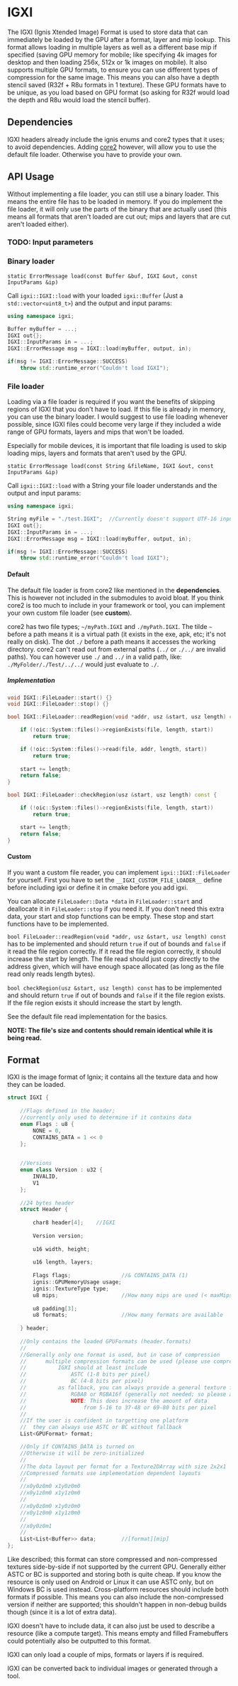 # IGXI
The IGXI (Ignis Xtended Image) Format is used to store data that can immediately be loaded by the GPU after a format, layer and mip lookup. 
This format allows loading in multiple layers as well as a different base mip if specified (saving GPU memory for mobile; like specifying 4k images for desktop and then loading 256x, 512x or 1k images on mobile).
It also supports multiple GPU formats, to ensure you can use different types of compression for the same image. This means you can also have a depth stencil saved (R32f + R8u formats in 1 texture). These GPU formats have to be unique, as you load based on GPU format (so asking for R32f would load the depth and R8u would load the stencil buffer).



## Dependencies
IGXI headers already include the ignis enums and core2 types that it uses; to avoid dependencies.
Adding [core2](https:://github.com/Nielsbishere/core2) however, will allow you to use the default file loader. Otherwise you have to provide your own.

## API Usage
Without implementing a file loader, you can still use a binary loader. This means the entire file has to be loaded in memory. If you do implement the file loader, it will only use the parts of the binary that are actually used (this means all formats that aren't loaded are cut out; mips and layers that are cut aren't loaded either).

### TODO: Input parameters

### Binary loader

`static ErrorMessage load(const Buffer &buf, IGXI &out, const InputParams &ip)`

Call `igxi::IGXI::load` with your loaded `igxi::Buffer` (Just a `std::vector<uint8_t>`) and the output and input params:

```cpp
using namespace igxi;

Buffer myBuffer = ...;
IGXI out{};
IGXI::InputParams in = ...;
IGXI::ErrorMessage msg = IGXI::load(myBuffer, output, in);

if(msg != IGXI::ErrorMessage::SUCCESS)
    throw std::runtime_error("Couldn't load IGXI");
```

### File loader

Loading via a file loader is required if you want the benefits of skipping regions of IGXI that you don't have to load. If this file is already in memory, you can use the binary loader. I would suggest to use file loading whenever possible, since IGXI files could become very large if they included a wide range of GPU formats, layers and mips that won't be loaded.

Especially for mobile devices, it is important that file loading is used to skip loading mips, layers and formats that aren't used by the GPU.



`static ErrorMessage load(const String &fileName, IGXI &out, const InputParams &ip)`

Call `igxi::IGXI::load` with a String your file loader understands and the output and input params:

```cpp
using namespace igxi;

String myFile = "./test.IGXI";	//Currently doesn't support UTF-16 input files
IGXI out{};
IGXI::InputParams in = ...;
IGXI::ErrorMessage msg = IGXI::load(myBuffer, output, in);

if(msg != IGXI::ErrorMessage::SUCCESS)
    throw std::runtime_error("Couldn't load IGXI");
```

#### Default

The default file loader is from core2 like mentioned in the **dependencies**. This is however not included in the submodules to avoid bloat. If you think core2 is too much to include in your framework or tool, you can implement your own custom file loader (see **custom**).

core2 has two file types; `~/myPath.IGXI` and `./myPath.IGXI`.  The tilde `~` before a path means it is a virtual path (it exists in the exe, apk, etc; it's not really on disk). The dot `./` before a path means it accesses the working directory. core2 can't read out from external paths (`../` or `./../` are invalid paths). You can however use `./` and `../` in a valid path, like: `./MyFolder/./Test/../../` would just evaluate to `./`.

##### Implementation

```cpp
void IGXI::FileLoader::start() {}
void IGXI::FileLoader::stop() {}

bool IGXI::FileLoader::readRegion(void *addr, usz &start, usz length) const {

	if (!oic::System::files()->regionExists(file, length, start))
		return true;

	if (!oic::System::files()->read(file, addr, length, start))
		return true;
				
	start += length;
	return false;
}

bool IGXI::FileLoader::checkRegion(usz &start, usz length) const {

	if (!oic::System::files()->regionExists(file, length, start))
		return true;

	start += length;
	return false;
}
```

#### Custom

If you want a custom file reader, you can implement `igxi::IGXI::FileLoader` for yourself. First you have to set the `__IGXI_CUSTOM_FILE_LOADER__` define before including igxi or define it in cmake before you add igxi.

You can allocate `FileLoader::Data *data` in `FileLoader::start` and deallocate it in `FileLoader::stop` if you need it.  If you don't need this extra data, your start and stop functions can be empty. These stop and start functions have to be implemented.

`bool FileLoader::readRegion(void *addr, usz &start, usz length) const` has to be implemented and should return `true` if out of bounds and `false` if it read the file region correctly. If it read the file region correctly, it should increase the start by length. The file read should just copy directly to the address given, which will have enough space allocated (as long as the file read only reads length bytes).

`bool checkRegion(usz &start, usz length) const` has to be implemented and should return `true` if out of bounds and `false` if it the file region exists. If the file region exists it should increase the start by length.

See the default file read implementation for the basics.

**NOTE: The file's size and contents should remain identical while it is being read.**

## Format
IGXI is the image format of Ignix; it contains all the texture data and how they can be loaded.

```cpp
struct IGXI {
    
    //Flags defined in the header;
    //currently only used to determine if it contains data
    enum Flags : u8 {
        NONE = 0,
      	CONTAINS_DATA = 1 << 0
    };
    

	//Versions
	enum class Version : u32 {
		INVALID,
		V1
	};
    
    //24 bytes header
    struct Header {
        
        char8 header[4];	//IGXI
        
        Version version;
        
        u16 width, height;
        
        u16 length, layers;
        
        Flags flags;				//& CONTAINS_DATA (1)
        ignis::GPUMemoryUsage usage;
        ignis::TextureType type;
        u8 mips;					//How many mips are used (< maxMips(w,h,l))
        
        u8 padding[3];
        u8 formats;					//How many formats are available
        
    } header;
    
    //Only contains the loaded GPUFormats (header.formats)
    //
	//Generally only one format is used, but in case of compression
	// 		multiple compression formats can be used (please use compression)
	//			IGXI should at least include
	//				ASTC (1-8 bits per pixel)
	//				BC (4-8 bits per pixel)
	//			as fallback, you can always provide a general texture format
	//				RGBA8 or RGBA16f (generally not needed; so please avoid it)
	//				NOTE: This does increase the amount of data
	//					from 5-16 to 37-48 or 69-80 bits per pixel
	//
	//If the user is confident in targetting one platform
	//	they can always use ASTC or BC without fallback
	List<GPUFormat> format;

	//Only if CONTAINS_DATA is turned on
	//Otherwise it will be zero-initialized
	//
	//The data layout per format for a Texture2DArray with size 2x2x1
	//Compressed formats use implementation dependent layouts
	//
	//x0y0z0m0 x1y0z0m0
	//x0y1z0m0 x1y1z0m0
	//
	//x0y0z0m0 x1y0z0m0
	//x0y1z0m0 x1y1z0m0
	//
	//x0y0z0m1
	//
	List<List<Buffer>> data;		//[format][mip]
};
```

Like described; this format can store compressed and non-compressed textures side-by-side if not supported by the current GPU. Generally either ASTC or BC is supported and storing both is quite cheap. If you know the resource is only used on Android or Linux it can use ASTC only, but on Windows BC is used instead. Cross-platform resources should include both formats if possible. This means you can also include the non-compressed version if neither are supported; this shouldn't happen in non-debug builds though (since it is a lot of extra data).

IGXI doesn't have to include data, it can also just be used to describe a resource (like a compute target). This means empty and filled Framebuffers could potentially also be outputted to this format.

IGXI can only load a couple of mips, formats or layers if is required.

IGXI can be converted back to individual images or generated through a tool.
